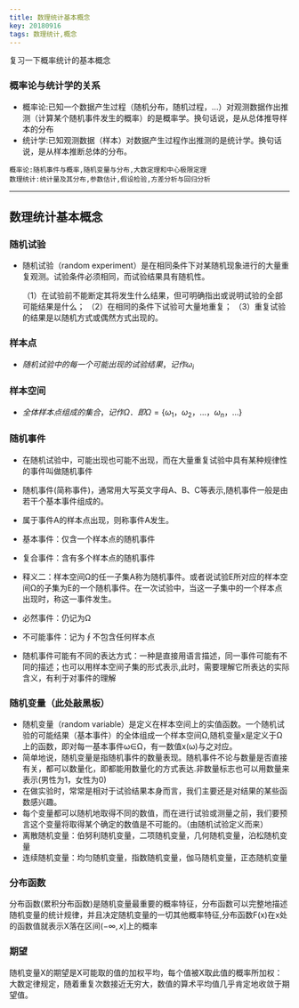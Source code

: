 ```yaml
---
title: 数理统计基本概念
key: 20180916
tags: 数理统计,概念
---
```


复习一下概率统计的基本概念

<!--more-->



### 概率论与统计学的关系
- 概率论:已知一个数据产生过程（随机分布，随机过程，...）对观测数据作出推测（计算某个随机事件发生的概率）的是概率学。换句话说，是从总体推导样本的分布
- 统计学:已知观测数据（样本）对数据产生过程作出推测的是统计学。换句话说，是从样本推断总体的分布。

```
概率论:随机事件与概率,随机变量与分布,大数定理和中心极限定理
数理统计:统计量及其分布,参数估计,假设检验,方差分析与回归分析
```
---
## 数理统计基本概念

### 随机试验
- 随机试验（random experiment）是在相同条件下对某随机现象进行的大量重复观测。试验条件必须相同，而试验结果具有随机性。

	（1）在试验前不能断定其将发生什么结果，但可明确指出或说明试验的全部可能结果是什么；
	（2）在相同的条件下试验可大量地重复；
	（3）重复试验的结果是以随机方式或偶然方式出现的。

### 样本点
- $随机试验中的每一个可能出现的试验结果，记作ω_i$

### 样本空间
- $全体样本点组成的集合，记作Ω．即Ω=\{ω_1，ω_2，…，ω_n，…\}$

### 随机事件
- 在随机试验中，可能出现也可能不出现，而在大量重复试验中具有某种规律性的事件叫做随机事件
- 随机事件(简称事件)，通常用大写英文字母A、B、C等表示,随机事件一般是由若干个基本事件组成的。
- 属于事件A的样本点出现，则称事件A发生。
- 基本事件：仅含一个样本点的随机事件
- 复合事件：含有多个样本点的随机事件

- 释义二：样本空间Ω的任一子集A称为随机事件。或者说试验E所对应的样本空间Ω的子集为E的一个随机事件。在一次试验中，当这一子集中的一个样本点出现时，称这一事件发生。
- 必然事件：仍记为Ω
- 不可能事件：记为∮不包含任何样本点

- 随机事件可能有不同的表达方式：一种是直接用语言描述，同一事件可能有不同的描述；也可以用样本空间子集的形式表示,此时，需要理解它所表达的实际含义，有利于对事件的理解

### 随机变量（此处敲黑板）
- 随机变量（random variable）是定义在样本空间上的实值函数。一个随机试验的可能结果（基本事件）的全体组成一个样本空间Ω,随机变量x是定义于Ω上的函数，即对每一基本事件ω∈Ω，有一数值x(ω)与之对应。
- 简单地说，随机变量是指随机事件的数量表现。随机事件不论与数量是否直接有关，都可以数量化，即都能用数量化的方式表达.非数量标志也可以用数量来表示(男性为1，女性为0)
- 在做实验时，常常是相对于试验结果本身而言，我们主要还是对结果的某些函数感兴趣。
- 每个变量都可以随机地取得不同的数值，而在进行试验或测量之前，我们要预言这个变量将取得某个确定的数值是不可能的。（由随机试验定义而来）
- 离散随机变量：伯努利随机变量，二项随机变量，几何随机变量，泊松随机变量
- 连续随机变量：均匀随机变量，指数随机变量，伽马随机变量，正态随机变量

### 分布函数

分布函数(累积分布函数)是随机变量最重要的概率特征，分布函数可以完整地描述随机变量的统计规律，并且决定随机变量的一切其他概率特征,分布函数F(x)在x处的函数值就表示X落在区间$(-\infty,x]$上的概率

### 期望
随机变量X的期望是X可能取的值的加权平均，每个值被X取此值的概率所加权：大数定律规定，随着重复次数接近无穷大，数值的算术平均值几乎肯定地收敛于期望值。